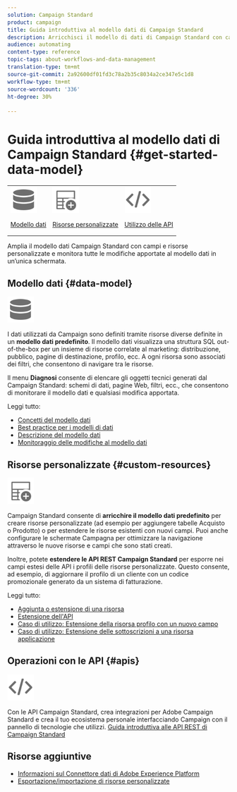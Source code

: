 ```yaml
---
solution: Campaign Standard
product: campaign
title: Guida introduttiva al modello dati di Campaign Standard
description: Arricchisci il modello di dati di Campaign Standard con campi e risorse personalizzati ed estendi le API REST per esporre i campi estesi.
audience: automating
content-type: reference
topic-tags: about-workflows-and-data-management
translation-type: tm+mt
source-git-commit: 2a92600df01fd3c78a2b35c8034a2ce347e5c1d8
workflow-type: tm+mt
source-wordcount: '336'
ht-degree: 30%

---
```



# Guida introduttiva al modello dati di Campaign Standard {#get-started-data-model}

<table>
<tr>
<td><img src="assets/do-not-localize/icon_datamodel.svg" width="60px"><p><a href="#data-model">Modello dati</a></p></td>
<td><img src="assets/do-not-localize/icon_custom.svg" width="60px"><p><a href="#custom-resources">Risorse personalizzate</a></p></td><td><img src="assets/do-not-localize/icon_api.svg" width="60px"><p><a href="#custom-resources">Utilizzo delle API</a></p></td></tr>
</table>

Amplia il modello dati Campaign Standard con campi e risorse personalizzate e monitora tutte le modifiche apportate al modello dati in un’unica schermata.

## Modello dati {#data-model}

<img src="assets/do-not-localize/icon_datamodel.svg" width="60px">

I dati utilizzati da Campaign sono definiti tramite risorse diverse definite in un **modello dati predefinito**. Il modello dati visualizza una struttura SQL out-of-the-box per un insieme di risorse correlate al marketing: distribuzione, pubblico, pagine di destinazione, profilo, ecc. A ogni risorsa sono associati dei filtri, che consentono di navigare tra le risorse.

Il menu **Diagnosi** consente di elencare gli oggetti tecnici generati dal Campaign Standard: schemi di dati, pagine Web, filtri, ecc., che consentono di monitorare il modello dati e qualsiasi modifica apportata.

Leggi tutto:

* [Concetti del modello dati](../../developing/using/data-model-concepts.md)
* [Best practice per i modelli di dati](../../developing/using/data-model-best-practices.md)
* [Descrizione del modello dati](../../developing/using/datamodel-introduction.md)
* [Monitoraggio delle modifiche al modello dati](../../developing/using/monitoring-data-model-changes.md)

## Risorse personalizzate {#custom-resources}

<img src="assets/do-not-localize/icon_custom.svg" width="60px">

Campaign Standard consente di **arricchire il modello dati predefinito** per creare risorse personalizzate (ad esempio per aggiungere tabelle Acquisto o Prodotto) o per estendere le risorse esistenti con nuovi campi. Puoi anche configurare le schermate Campagna per ottimizzare la navigazione attraverso le nuove risorse e campi che sono stati creati.

Inoltre, potete **estendere le API REST Campaign Standard** per esporre nei campi estesi delle API i profili delle risorse personalizzate. Questo consente, ad esempio, di aggiornare il profilo di un cliente con un codice promozionale generato da un sistema di fatturazione.

Leggi tutto:

* [Aggiunta o estensione di una risorsa](../../developing/using/key-steps-to-add-a-resource.md)
* [Estensione dell&#39;API](../../developing/using/about-extending-the-api.md)
* [Caso di utilizzo: Estensione della risorsa profilo con un nuovo campo](../../developing/using/extending-the-profile-resource-with-a-new-field.md)
* [Caso di utilizzo: Estensione delle sottoscrizioni a una risorsa applicazione](../../developing/using/extending-the-subscriptions-to-an-application-resource.md)

## Operazioni con le API {#apis}

<img src="assets/do-not-localize/icon_api.svg" width="60px">

Con le API Campaign Standard, crea integrazioni per  Adobe Campaign Standard e crea il tuo ecosistema personale interfacciando Campaign con il pannello di tecnologie che utilizzi. [Guida introduttiva alle API REST di Campaign Standard](../../api/using/get-started-apis.md)

## Risorse aggiuntive

* [Informazioni sul Connettore dati di Adobe Experience Platform](../../developing/using/aep-about-data-connector.md)
* [Esportazione/importazione di risorse personalizzate](https://helpx.adobe.com/campaign/kb/acs-get-started-with-cusres.html)
